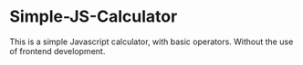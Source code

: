 # Simple-JS-Calculator
This is a simple Javascript calculator, with basic operators. Without the use of frontend development.
